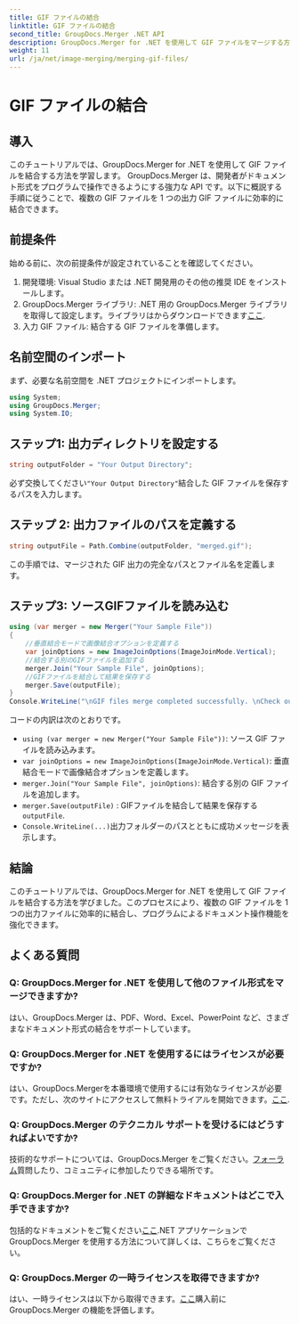 ```yaml
---
title: GIF ファイルの結合
linktitle: GIF ファイルの結合
second_title: GroupDocs.Merger .NET API
description: GroupDocs.Merger for .NET を使用して GIF ファイルをマージする方法を学びます。ステップバイステップの指示に従って、プログラムで複数の GIF を結合します。
weight: 11
url: /ja/net/image-merging/merging-gif-files/
---
```


# GIF ファイルの結合

## 導入
このチュートリアルでは、GroupDocs.Merger for .NET を使用して GIF ファイルを結合する方法を学習します。 GroupDocs.Merger は、開発者がドキュメント形式をプログラムで操作できるようにする強力な API です。以下に概説する手順に従うことで、複数の GIF ファイルを 1 つの出力 GIF ファイルに効率的に結合できます。
## 前提条件
始める前に、次の前提条件が設定されていることを確認してください。
1. 開発環境: Visual Studio または .NET 開発用のその他の推奨 IDE をインストールします。
2.  GroupDocs.Merger ライブラリ: .NET 用の GroupDocs.Merger ライブラリを取得して設定します。ライブラリはからダウンロードできます[ここ](https://releases.groupdocs.com/merger/net/).
3. 入力 GIF ファイル: 結合する GIF ファイルを準備します。

## 名前空間のインポート
まず、必要な名前空間を .NET プロジェクトにインポートします。
```csharp
using System; 
using GroupDocs.Merger;
using System.IO;
```
## ステップ1: 出力ディレクトリを設定する
```csharp
string outputFolder = "Your Output Directory";
```
必ず交換してください`"Your Output Directory"`結合した GIF ファイルを保存するパスを入力します。
## ステップ 2: 出力ファイルのパスを定義する
```csharp
string outputFile = Path.Combine(outputFolder, "merged.gif");
```
この手順では、マージされた GIF 出力の完全なパスとファイル名を定義します。
## ステップ3: ソースGIFファイルを読み込む
```csharp
using (var merger = new Merger("Your Sample File"))
{
    //垂直結合モードで画像結合オプションを定義する
    var joinOptions = new ImageJoinOptions(ImageJoinMode.Vertical);
    //結合する別のGIFファイルを追加する
    merger.Join("Your Sample File", joinOptions);
    //GIFファイルを結合して結果を保存する
    merger.Save(outputFile);
}
Console.WriteLine("\nGIF files merge completed successfully. \nCheck output in {0}", outputFolder);
```
コードの内訳は次のとおりです。
- `using (var merger = new Merger("Your Sample File"))`: ソース GIF ファイルを読み込みます。
- `var joinOptions = new ImageJoinOptions(ImageJoinMode.Vertical)`: 垂直結合モードで画像結合オプションを定義します。
- `merger.Join("Your Sample File", joinOptions)`: 結合する別の GIF ファイルを追加します。
- `merger.Save(outputFile)` : GIFファイルを結合して結果を保存する`outputFile`.
- `Console.WriteLine(...)`出力フォルダーのパスとともに成功メッセージを表示します。

## 結論
このチュートリアルでは、GroupDocs.Merger for .NET を使用して GIF ファイルを結合する方法を学びました。このプロセスにより、複数の GIF ファイルを 1 つの出力ファイルに効率的に結合し、プログラムによるドキュメント操作機能を強化できます。

## よくある質問
### Q: GroupDocs.Merger for .NET を使用して他のファイル形式をマージできますか?
はい、GroupDocs.Merger は、PDF、Word、Excel、PowerPoint など、さまざまなドキュメント形式の結合をサポートしています。
### Q: GroupDocs.Merger for .NET を使用するにはライセンスが必要ですか?
はい、GroupDocs.Mergerを本番環境で使用するには有効なライセンスが必要です。ただし、次のサイトにアクセスして無料トライアルを開始できます。[ここ](https://releases.groupdocs.com/).
### Q: GroupDocs.Merger のテクニカル サポートを受けるにはどうすればよいですか?
技術的なサポートについては、GroupDocs.Merger をご覧ください。[フォーラム](https://forum.groupdocs.com/c/merger/32)質問したり、コミュニティに参加したりできる場所です。
### Q: GroupDocs.Merger for .NET の詳細なドキュメントはどこで入手できますか?
包括的なドキュメントをご覧ください[ここ](https://tutorials.groupdocs.com/merger/net/).NET アプリケーションで GroupDocs.Merger を使用する方法について詳しくは、こちらをご覧ください。
### Q: GroupDocs.Merger の一時ライセンスを取得できますか?
はい、一時ライセンスは以下から取得できます。[ここ](https://purchase.groupdocs.com/temporary-license/)購入前に GroupDocs.Merger の機能を評価します。